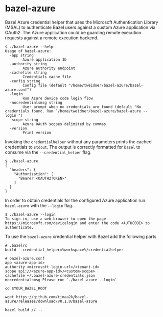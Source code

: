 # bazel-azure

Bazel Azure credential helper that uses the Microsoft Authentication Library (MSAL) to authenticate Bazel users against a custom Azure application via OAuth2. The Azure application could be guarding remote execution requests against a remote execution backend.

```
$ ./bazel-azure --help
Usage of bazel-azure:
  -app string
        Azure application ID
  -authority string
        Azure authority endpoint
  -cachefile string
        Credentials cache file
  -config string
        Config file (default "/home/tweidner/bazel-azure/bazel-azure.conf")
  -login
        Run Azure device code login flow
  -nocredentialsmsg string
        User prompt when no credentials are found (default "No credentials found. Run `/home/tweidner/bazel-azure/bazel-azure --login`")
  -scope string
        Azure OAuth scopes delimited by commas
  -version
        Print version
```


Invoking the `credentialhelper` without any parameters prints the cached credentials to `stdout`.
The output is correctly formatted for `bazel` to consume via the `--credential_helper` flag.

```
$ ./bazel-azure
{
  "headers": {
    "Authorization": [
      "Bearer <OAUTH2TOKEN>"
    ]
  }
}
```

In order to obtain credentials for the configured Azure application run `bazel-azure` with the `--login` flag.

```
$ ./bazel-azure --login
To sign in, use a web browser to open the page https://microsoft.com/devicelogin and enter the code <AUTHCODE> to authenticate.
```

To use the `bazel-azure` credential helper with Bazel add the following parts

```
# .bazelrc
build --credential_helper=%workspace%/credentialhelper
```

```
# bazel-azure.conf
app <azure-app-id>
authority <microsoft-login-url>/<tenant-id>
scope api://<azure-app-id>/<custom-scope>
cachefile ~/.bazel-azure-credentials.json
nocredentialsmsg Please run `./bazel-azure --login`
```

```
cd $YOUR_BAZEL_ROOT

wget https://github.com/timaa2k/bazel-azure/releases/download/v0.1.0/bazel-azure

bazel build //...
```
